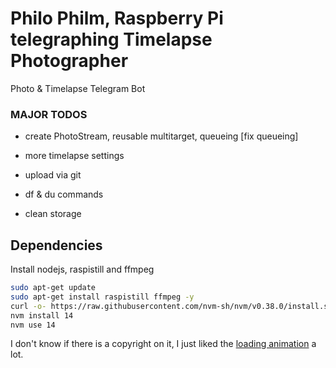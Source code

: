 # Philo Philm, Raspberry Pi telegraphing Timelapse Photographer

Photo &amp; Timelapse Telegram Bot

### MAJOR TODOS

- create PhotoStream, reusable multitarget, queueing [fix queueing]
- more timelapse settings

- upload via git
- df & du commands
- clean storage

## Dependencies

Install nodejs, raspistill and ffmpeg

```sh
sudo apt-get update
sudo apt-get install raspistill ffmpeg -y
curl -o- https://raw.githubusercontent.com/nvm-sh/nvm/v0.38.0/install.sh | bash
nvm install 14
nvm use 14
```

I don't know if there is a copyright on it, I just liked the [loading animation](https://smashinghub.com/10-cool-loading-animated-gif.htm) a lot.
